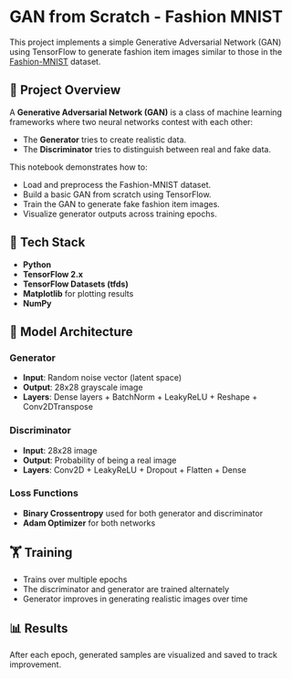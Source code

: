 # GAN from Scratch - Fashion MNIST

This project implements a simple Generative Adversarial Network (GAN) using TensorFlow to generate fashion item images similar to those in the [Fashion-MNIST](https://github.com/zalandoresearch/fashion-mnist) dataset.

## 📌 Project Overview

A **Generative Adversarial Network (GAN)** is a class of machine learning frameworks where two neural networks contest with each other:  
- The **Generator** tries to create realistic data.  
- The **Discriminator** tries to distinguish between real and fake data.

This notebook demonstrates how to:
- Load and preprocess the Fashion-MNIST dataset.
- Build a basic GAN from scratch using TensorFlow.
- Train the GAN to generate fake fashion item images.
- Visualize generator outputs across training epochs.

## 🚀 Tech Stack

- **Python**
- **TensorFlow 2.x**
- **TensorFlow Datasets (tfds)**
- **Matplotlib** for plotting results
- **NumPy**

## 🧠 Model Architecture

### Generator

- **Input**: Random noise vector (latent space)  
- **Output**: 28x28 grayscale image  
- **Layers**: Dense layers + BatchNorm + LeakyReLU + Reshape + Conv2DTranspose

### Discriminator

- **Input**: 28x28 image  
- **Output**: Probability of being a real image  
- **Layers**: Conv2D + LeakyReLU + Dropout + Flatten + Dense

### Loss Functions

- **Binary Crossentropy** used for both generator and discriminator  
- **Adam Optimizer** for both networks

## 🏋️ Training

- Trains over multiple epochs  
- The discriminator and generator are trained alternately  
- Generator improves in generating realistic images over time

## 📊 Results

After each epoch, generated samples are visualized and saved to track improvement.



